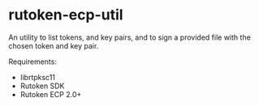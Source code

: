 # rutoken-ecp-util
An utility to list tokens, and key pairs, and to sign a provided file with the chosen token and key pair.

Requirements:
 - librtpksc11
 - Rutoken SDK
 - Rutoken ECP 2.0+
